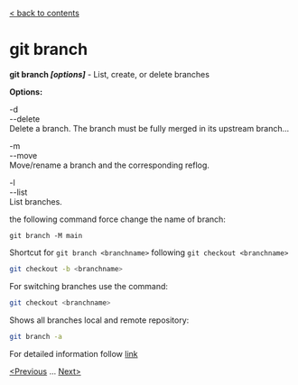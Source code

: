 [< back to contents](./readme.md)

# git branch

**git branch *[options]*** - List, create, or delete branches

**Options:**

-d   
--delete  
Delete a branch. The branch must be fully merged in its upstream branch...

-m  
--move  
Move/rename a branch and the corresponding reflog.

-l  
--list  
List branches.

the following command force change the name of branch:
```bash-
git branch -M main
```
Shortcut for `git branch <branchname>` following `git checkout <branchname>` 
```bash
git checkout -b <branchname>
```
For switching branches use the command:
```bash
git checkout <branchname>
```
Shows all branches local and remote repository:
```bash
git branch -a
```

For detailed information follow [link](https://git-scm.com/docs/git-branch)

[<Previous](./log.md) ... [Next>](./remote.md)